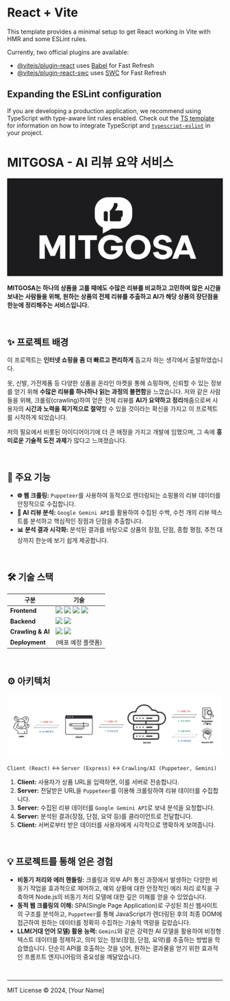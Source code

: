 # React + Vite

This template provides a minimal setup to get React working in Vite with HMR and some ESLint rules.

Currently, two official plugins are available:

- [@vitejs/plugin-react](https://github.com/vitejs/vite-plugin-react/blob/main/packages/plugin-react) uses [Babel](https://babeljs.io/) for Fast Refresh
- [@vitejs/plugin-react-swc](https://github.com/vitejs/vite-plugin-react/blob/main/packages/plugin-react-swc) uses [SWC](https://swc.rs/) for Fast Refresh

## Expanding the ESLint configuration

If you are developing a production application, we recommend using TypeScript with type-aware lint rules enabled. Check out the [TS template](https://github.com/vitejs/vite/tree/main/packages/create-vite/template-react-ts) for information on how to integrate TypeScript and [`typescript-eslint`](https://typescript-eslint.io) in your project.

# MITGOSA - AI 리뷰 요약 서비스

![믿고사로고](public/믿고사로고.png)

**MITGOSA는 하나의 상품을 고를 때에도 수많은 리뷰를 비교하고 고민하며 많은 시간을 보내는 사람들을 위해, 원하는 상품의 전체 리뷰를 추출하고 AI가 해당 상품의 장단점을 한눈에 정리해주는 서비스입니다.**

<br>

## ✨ 프로젝트 배경

이 프로젝트는 **인터넷 쇼핑을 좀 더 빠르고 편리하게** 돕고자 하는 생각에서 출발하였습니다.

옷, 신발, 가전제품 등 다양한 상품을 온라인 마켓을 통해 쇼핑하며, 신뢰할 수 있는 정보를 얻기 위해 **수많은 리뷰를 하나하나 읽는 과정의 불편함**을 느꼈습니다. 저와 같은 사람들을 위해, 크롤링(crawling)하여 얻은 전체 리뷰를 **AI가 요약하고 정리**해줌으로써 사용자의 **시간과 노력을 획기적으로 절약**할 수 있을 것이라는 확신을 가지고 이 프로젝트를 시작하게 되었습니다.

저의 필요에서 비롯된 아이디어이기에 더 큰 애정을 가지고 개발에 임했으며, 그 속에 **흥미로운 기술적 도전 과제**가 많다고 느껴졌습니다.

<br>

## 🚀 주요 기능

- **🌐 웹 크롤링:** `Puppeteer`를 사용하여 동적으로 렌더링되는 쇼핑몰의 리뷰 데이터를 안정적으로 수집합니다.
- **🤖 AI 리뷰 분석:** `Google Gemini API`를 활용하여 수집된 수백, 수천 개의 리뷰 텍스트를 분석하고 핵심적인 장점과 단점을 추출합니다.
- **📊 분석 결과 시각화:** 분석된 결과를 바탕으로 상품의 장점, 단점, 종합 평점, 추천 대상까지 한눈에 보기 쉽게 제공합니다.

<br>

## 🛠️ 기술 스택

| 구분              | 기술                                                                                                                                                                                                                                                                                                                                                                                                            |
| ----------------- | --------------------------------------------------------------------------------------------------------------------------------------------------------------------------------------------------------------------------------------------------------------------------------------------------------------------------------------------------------------------------------------------------------------- |
| **Frontend**      | <img src="https://img.shields.io/badge/React-61DAFB?style=for-the-badge&logo=react&logoColor=black"> <img src="https://img.shields.io/badge/Vite-646CFF?style=for-the-badge&logo=vite&logoColor=white"> <img src="https://img.shields.io/badge/Sass-CC6699?style=for-the-badge&logo=sass&logoColor=white"> <img src="https://img.shields.io/badge/Axios-5A29E4?style=for-the-badge&logo=axios&logoColor=white"> |
| **Backend**       | <img src="https://img.shields.io/badge/Node.js-339933?style=for-the-badge&logo=Node.js&logoColor=white"> <img src="https://img.shields.io/badge/Express-000000?style=for-the-badge&logo=express&logoColor=white">                                                                                                                                                                                               |
| **Crawling & AI** | <img src="https://img.shields.io/badge/Puppeteer-40B5A4?style=for-the-badge&logo=Puppeteer&logoColor=white"> <img src="https://img.shields.io/badge/Google_Gemini-4285F4?style=for-the-badge&logo=google&logoColor=white">                                                                                                                                                                                      |
| **Deployment**    | (배포 예정 플랫폼)                                                                                                                                                                                                                                                                                                                                                                                              |

<br>

## ⚙️ 아키텍처

![아키텍처](public/architecture.png)

`Client (React)` ↔ `Server (Express)` ↔ `Crawling/AI (Puppeteer, Gemini)`

1.  **Client:** 사용자가 상품 URL을 입력하면, 이를 서버로 전송합니다.
2.  **Server:** 전달받은 URL을 `Puppeteer`를 이용해 크롤링하여 리뷰 데이터를 수집합니다.
3.  **Server:** 수집된 리뷰 데이터를 `Google Gemini API`로 보내 분석을 요청합니다.
4.  **Server:** 분석된 결과(장점, 단점, 요약 등)를 클라이언트로 전달합니다.
5.  **Client:** 서버로부터 받은 데이터를 사용자에게 시각적으로 명확하게 보여줍니다.

<br>

## 💡 프로젝트를 통해 얻은 경험

- **비동기 처리와 에러 핸들링:** 크롤링과 외부 API 통신 과정에서 발생하는 다양한 비동기 작업을 효과적으로 제어하고, 예외 상황에 대한 안정적인 에러 처리 로직을 구축하며 Node.js의 비동기 처리 모델에 대한 깊은 이해를 얻을 수 있었습니다.
- **동적 웹 크롤링의 이해:** SPA(Single Page Application)로 구성된 최신 웹사이트의 구조를 분석하고, `Puppeteer`를 통해 JavaScript가 렌더링된 후의 최종 DOM에 접근하여 원하는 데이터를 정확히 수집하는 기술적 역량을 길렀습니다.
- **LLM(거대 언어 모델) 활용 능력:** `Gemini`와 같은 강력한 AI 모델을 활용하여 비정형 텍스트 데이터를 정제하고, 의미 있는 정보(장점, 단점, 요약)를 추출하는 방법을 학습했습니다. 단순히 API를 호출하는 것을 넘어, 원하는 결과물을 얻기 위한 효과적인 프롬프트 엔지니어링의 중요성을 깨달았습니다.

<br>

---

MIT License © 2024, [Your Name]
